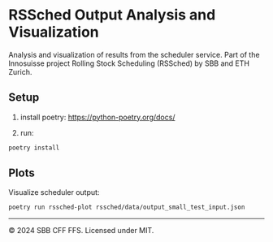 # RSSched Output Analysis and Visualization

Analysis and visualization of results from the scheduler service. Part of the Innosuisse project
Rolling Stock Scheduling (RSSched) by SBB and ETH Zurich.

## Setup

1. install poetry: https://python-poetry.org/docs/

2. run:

```sh
poetry install
```

## Plots

Visualize scheduler output:

```sh
poetry run rssched-plot rssched/data/output_small_test_input.json
```

---

© 2024 SBB CFF FFS. Licensed under MIT.
